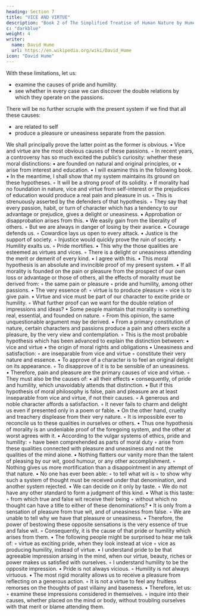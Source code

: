 ```yaml
---
heading: Section 7
title: "VICE AND VIRTUE"
description: "Book 2 of The Simplified Treatise of Human Nature by Hume"
c: "darkblue"
weight: 4
writer:
  name: David Hume
  url: https://en.wikipedia.org/wiki/David_Hume
icon: "David Hume"
---
```



With these limitations, let us:
- examine the causes of pride and humility.
- see whether in every case we can discover the double relations by which they operate on the passions.

There will be no further scruple with the present system if we find that all these causes:
- are related to self
- produce a pleasure or uneasiness separate from the passion.

We shall principally prove the latter point as the former is obvious.
    • Vice and virtue are the most obvious causes of these passions.
        ◦ In recent years, a controversy has so much excited the public’s curiosity: whether these moral distinctions:
            ▪ are founded on natural and original principles, or
            ▪ arise from interest and education.
    • I will examine this in the following book.
    • In the meantime, I shall show that my system maintains its ground on these hypotheses.
        ◦ It will be a strong proof of its solidity.
    • If morality had no foundation in nature, vice and virtue from self-interest or the prejudices of education would produce a real pain and pleasure in us.
        ◦ This is strenuously asserted by the defenders of that hypothesis.
        ◦ They say that every passion, habit, or turn of character which has a tendency to our advantage or prejudice, gives a delight or uneasiness.
            ▪ Approbation or disapprobation arises from this.
    • We easily gain from the liberality of others.
        ◦ But we are always in danger of losing by their avarice.
    • Courage defends us.
        ◦ Cowardice lays us open to every attack.
    • Justice is the support of society.
        ◦ Injustice would quickly prove the ruin of society.
    • Humility exalts us.
        ◦ Pride mortifies.
    • This why the those qualities are esteemed as virtues and vices.
        ◦ There is a delight or uneasiness attending the merit or demerit of every kind.
    • I agree with this. 
    • This moral hypothesis is an absolute and invincible proof of my present system.
    • If all morality is founded on the pain or pleasure from the prospect of our own loss or advantage or those of others, all the effects of morality must be derived from:
        ◦ the same pain or pleasure
        ◦ pride and humility, among other passions.
    • The very essence of:
        ◦ virtue is to produce pleasure
        ◦ vice is to give pain.
    • Virtue and vice must be part of our character to excite pride or humility.
        ◦ What further proof can we want for the double relation of impressions and ideas?
    • Some people maintain that morality is something real, essential, and founded on nature.
        ◦ From this opinion, the same unquestionable argument may be derived.
    • From a primary constitution of nature, certain characters and passions produce a pain and others excite a pleasure, by the very view and contemplation.
        ◦ This is the most probable hypothesis which has been advanced to explain the distinction between:
            ▪ vice and virtue
            ▪ the origin of moral rights and obligations
    • Uneasiness and satisfaction:
        ◦ are inseparable from vice and virtue
        ◦ constitute their very nature and essence.
    • To approve of a character is to feel an original delight on its appearance.
        ◦ To disapprove of it is to be sensible of an uneasiness.
    • Therefore, pain and pleasure are the primary causes of vice and virtue.
        ◦ They must also be the causes of:
            ▪ all their effects
            ▪ consequently, of pride and humility, which unavoidably attends that distinction.
    • But if this hypothesis of moral philosophy is false, pain and pleasure are at least inseparable from vice and virtue, if not their causes.
        ◦ A generous and noble character affords a satisfaction.
        ◦ It never fails to charm and delight us even if presented only in a poem or fable.
    • On the other hand, cruelty and treachery displease from their very nature.
        ◦ It is impossible ever to reconcile us to these qualities in ourselves or others.
    • Thus one hypothesis of morality is an undeniable proof of the foregoing system, and the other at worst agrees with it.
    • According to the vulgar systems of ethics, pride and humility:
        ◦ have been comprehended as parts of moral duty
        ◦ arise from these qualities connected with pleasure and uneasiness and not the qualities of the mind alone.
    • Nothing flatters our vanity more than the talent of pleasing by our wit, good humour, or any other accomplishment.
        ◦ Nothing gives us more mortification than a disappointment in any attempt of that nature.
    • No one has ever been able:
        ◦ to tell what wit is
        ◦ to show why such a system of thought must be received under that denomination, and another system rejected.
    • We can decide on it only by taste.
        ◦ We do not have any other standard to form a judgment of this kind.
    • What is this taste:
        ◦ from which true and false wit receive their being
        ◦ without which no thought can have a title to either of these denominations?
    • It is only from a sensation of pleasure from true wit, and of uneasiness from false.
        ◦ We are unable to tell why we have that pleasure or uneasiness.
    • Therefore, the power of bestowing these opposite sensations is the very essence of true and false wit.
        ◦ Consequently, it is the cause of that pride or humility which arises from them.
    • The following people might be surprised to hear me talk of:
        ◦ virtue as exciting pride, when they look instead at vice
        ◦ vice as producing humility, instead of virtue.
    • I understand pride to be that agreeable impression arising in the mind, when our virtue, beauty, riches or power makes us satisfied with ourselves.
        ◦ I understand humility to be the opposite impression.
    • Pride is not always vicious.
        ◦ Humility is not always virtuous.
    • The most rigid morality allows us to receive a pleasure from reflecting on a generous action.
        ◦ It is not a virtue to feel any fruitless remorses on the thoughts of past villainy and baseness.
    • Therefore, let us:
        ◦ examine these impressions considered in themselves.
        ◦ inquire into their causes, whether placed on the mind or body, without troubling ourselves with that merit or blame attending them.

